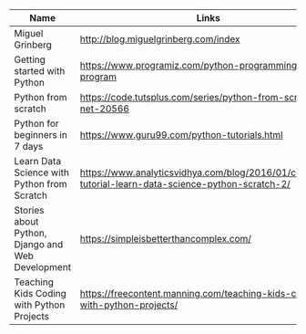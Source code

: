 Name | Links
------------ | -------------
Miguel Grinberg | http://blog.miguelgrinberg.com/index
Getting started with Python | https://www.programiz.com/python-programming/first-program
Python from scratch | https://code.tutsplus.com/series/python-from-scratch--net-20566
Python for beginners in 7 days | https://www.guru99.com/python-tutorials.html
Learn Data Science with Python from Scratch | https://www.analyticsvidhya.com/blog/2016/01/complete-tutorial-learn-data-science-python-scratch-2/
Stories about Python, Django and Web Development | https://simpleisbetterthancomplex.com/
Teaching Kids Coding with Python Projects | https://freecontent.manning.com/teaching-kids-coding-with-python-projects/

